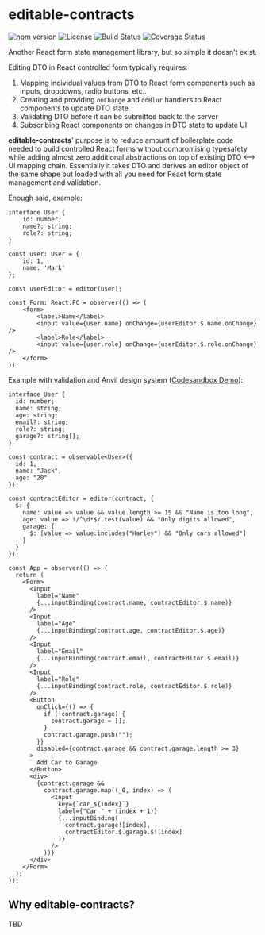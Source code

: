 # editable-contracts
[![npm version](https://badge.fury.io/js/editable-contracts.svg)](https://badge.fury.io/js/editable-contracts)
[![License](https://img.shields.io/badge/License-Apache%202.0-blue.svg)](https://opensource.org/licenses/Apache-2.0) [![Build Status](https://travis-ci.org/servicetitan/editable-contracts.svg?branch=master)](https://travis-ci.org/servicetitan/editable-contracts) [![Coverage Status](https://coveralls.io/repos/github/servicetitan/editable-contracts/badge.svg?branch=master)](https://coveralls.io/github/servicetitan/editable-contracts?branch=master)

Another React form state management library, but so simple it doesn't exist.

Editing DTO in React controlled form typically requires:
1) Mapping individual values from DTO to React form components such as inputs, dropdowns, radio buttons, etc..
2) Creating and providing `onChange` and `onBlur` handlers to React components to update DTO state
3) Validating DTO before it can be submitted back to the server
4) Subscribing React components on changes in DTO state to update UI

**editable-contracts**' purpose is to reduce amount of boilerplate code needed to build controlled React forms without compromising typesafety while adding almost zero additional abstractions on top of existing DTO <--> UI mapping chain. Essentially it takes DTO and derives an editor object of the same shape but loaded with all you need for React form state management and validation.

Enough said, example:
```TSX
interface User {
    id: number;
    name?: string;
    role?: string;
}

const user: User = {
    id: 1,
    name: 'Mark'
};

const userEditor = editor(user);

const Form: React.FC = observer(() => (
    <form>
        <label>Name</label>
        <input value={user.name} onChange={userEditor.$.name.onChange} />
        <label>Role</label>
        <input value={user.role} onChange={userEditor.$.role.onChange} />
    </form>
));
```

Example with validation and Anvil design system ([Codesandbox Demo](https://codesandbox.io/s/nice-hertz-v20wom70)):
```TSX
interface User {
  id: number;
  name: string;
  age: string;
  email?: string;
  role?: string;
  garage?: string[];
}

const contract = observable<User>({
  id: 1,
  name: "Jack",
  age: "20"
});

const contractEditor = editor(contract, {
  $: {
    name: value => value && value.length >= 15 && "Name is too long",
    age: value => !/^\d*$/.test(value) && "Only digits allowed",
    garage: {
      $: [value => value.includes("Harley") && "Only cars allowed"]
    }
  }
});

const App = observer(() => {
  return (
    <Form>
      <Input
        label="Name"
        {...inputBinding(contract.name, contractEditor.$.name)}
      />
      <Input
        label="Age"
        {...inputBinding(contract.age, contractEditor.$.age)}
      />
      <Input
        label="Email"
        {...inputBinding(contract.email, contractEditor.$.email)}
      />
      <Input
        label="Role"
        {...inputBinding(contract.role, contractEditor.$.role)}
      />
      <Button
        onClick={() => {
          if (!contract.garage) {
            contract.garage = [];
          }
          contract.garage.push("");
        }}
        disabled={contract.garage && contract.garage.length >= 3}
      >
        Add Car to Garage
      </Button>
      <div>
        {contract.garage &&
          contract.garage.map((_0, index) => (
            <Input
              key={`car_${index}`}
              label={"Car " + (index + 1)}
              {...inputBinding(
                contract.garage![index],
                contractEditor.$.garage.$![index]
              )}
            />
          ))}
      </div>
    </Form>
  );
});
```

## Why editable-contracts?
TBD